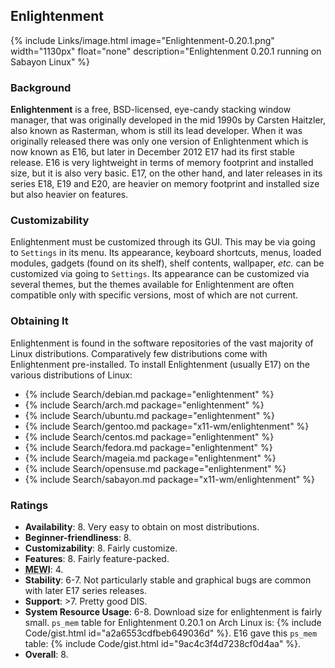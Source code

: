 ## Enlightenment
{% include Links/image.html image="Enlightenment-0.20.1.png" width="1130px" float="none" description="Enlightenment 0.20.1 running on Sabayon Linux" %}

### Background
**Enlightenment** is a free, BSD-licensed, eye-candy stacking window manager, that was originally developed in the mid 1990s by Carsten Haitzler, also known as Rasterman, whom is still its lead developer. When it was originally released there was only one version of Enlightenment which is now known as E16, but later in December 2012 E17 had its first stable release. E16 is very lightweight in terms of memory footprint and installed size, but it is also very basic. E17, on the other hand, and later releases in its series E18, E19 and E20, are heavier on memory footprint and installed size but also heavier on features.

### Customizability
Enlightenment must be customized through its GUI. This may be via going to `Settings` in its menu. Its appearance, keyboard shortcuts, menus, loaded modules, gadgets (found on its shelf), shelf contents, wallpaper, *etc.* can be customized via going to `Settings`. Its appearance can be customized via several themes, but the themes available for Enlightenment are often compatible only with specific versions, most of which are not current.

### Obtaining It
Enlightenment is found in the software repositories of the vast majority of Linux distributions. Comparatively few distributions come with Enlightenment pre-installed. To install Enlightenment (usually E17) on the various distributions of Linux:
* {% include Search/debian.md package="enlightenment" %}
* {% include Search/arch.md package="enlightenment" %}
* {% include Search/ubuntu.md package="enlightenment" %}
* {% include Search/gentoo.md package="x11-wm/enlightenment" %}
* {% include Search/centos.md package="enlightenment" %}
* {% include Search/fedora.md package="enlightenment" %}
* {% include Search/mageia.md package="enlightenment" %}
* {% include Search/opensuse.md package="enlightenment" %}
* {% include Search/sabayon.md package="x11-wm/enlightenment" %}

### Ratings
* **Availability**: 8. Very easy to obtain on most distributions.
* **Beginner-friendliness**: 8.
* **Customizability**: 8. Fairly customize.
* **Features**: 8. Fairly feature-packed.
* <abbr title="My Experience With It">**MEWI**</abbr>: 4.
* **Stability**: 6-7. Not particularly stable and graphical bugs are common with later E17 series releases.
* **Support**: &gt;7. Pretty good DIS.
* **System Resource Usage**: 6-8. Download size for enlightenment is fairly small. `ps_mem` table for Enlightenment 0.20.1 on Arch Linux is: {% include Code/gist.html id="a2a6553cdfbeb649036d" %}. E16 gave this `ps_mem` table: {% include Code/gist.html id="9ac4c3f4d7238cf0d4aa" %}.
* **Overall**: 8.
